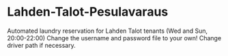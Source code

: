 # Lahden-Talot-Pesulavaraus
Automated laundry reservation for Lahden Talot tenants (Wed and Sun, 20:00-22:00)
Change the username and password file to your own!
Change driver path if necessary.
